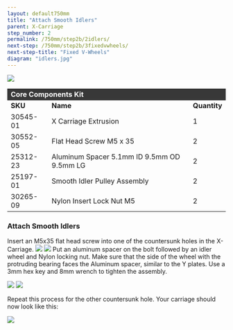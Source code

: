 ```yaml
---
layout: default750mm
title: "Attach Smooth Idlers"
parent: X-Carriage
step_number: 2
permalink: /750mm/step2b/2idlers/
next-step: /750mm/step2b/3fixedvwheels/
next-step-title: "Fixed V-Wheels"
diagram: "idlers.jpg"
---
```

<img src="../../step2/photo/jpfsP7150151.jpg">

<table>
  <tr>
    <td style="color:#fff;background: #383838" colspan="3">
      <b>Core Components Kit</b>
    </td>
  </tr>
  <tr>
    <td>
      <b>SKU</b>
    </td>
    <td>
      <b>Name</b>
    </td>
    <td>
      <b>Quantity</b>
    </td>
  </tr>
  <tr>
    <td>
      30545-01
    </td>
    <td>
      X Carriage Extrusion
    </td>
    <td>
      1
    </td>
  </tr>
  <tr>
    <td>
      30552-05
    </td>
    <td>
      Flat Head Screw M5 x 35
    </td>
    <td>
      2
    </td>
  </tr>
  <tr>
    <td>
      25312-23
    </td>
    <td>
      Aluminum Spacer 5.1mm ID 9.5mm OD 9.5mm LG
    </td>
    <td>
      2
    </td>
  </tr>
  <tr>
    <td>
      25197-01
    </td>
    <td>
      Smooth Idler Pulley Assembly
    </td>
    <td>
      2
    </td>
  </tr>
  <tr>
    <td>
      30265-09
    </td>
    <td>
      Nylon Insert Lock Nut M5
    </td>
    <td>
      2
    </td>
  </tr>
</table>


<h3>Attach Smooth Idlers</h3>

Insert an M5x35 flat head screw into one of the countersunk holes in the X-Carriage.
<img src="../../step2/photo/jpfs_DSC2628.jpg">
<img src="../../step2/photo/jpfs_DSC2631.jpg">
Put an aluminum spacer on the bolt followed by an idler wheel and Nylon locking nut. Make sure that the side of the wheel with the protruding bearing faces the Aluminum spacer, similar to the Y plates. Use a 3mm hex key and 8mm wrench to tighten the assembly.


<img src="../../step2/photo/jpfs_DSC2632.jpg">
<img src="../../step2/photo/jpfs_DSC2633.jpg">

Repeat this process for the other countersunk hole. Your carriage should now look like this:

<img src="../../step2/photo/jpfs_DSC3459.jpg">
